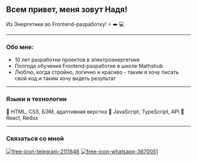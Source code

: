 ## Всем привет, меня зовут Надя!

Из Энергетики во Frontend-разработку! :zap: :arrow_right: :computer:
****

### Обо мне:
* 10 лет разработки проектов в электроэнергетике
* Полгода обучения Frontend-разработке в школе Mathshub
* Люблю, когда стройно, логично и красиво - таким я хочу писать свой код и таким хочу видеть результат
*****



### Языки и технологии
:triangular_flag_on_post: HTML, CSS, БЭМ, адаптивная верстка
:triangular_flag_on_post: JavaScript, TypeScript, API
:triangular_flag_on_post: React, Redux
****



### Связаться со мной
[![free-icon-telegram-2111646](https://github.com/Hope-and-Dream/Hope-and-Dream/assets/149147431/935d14be-9173-4b01-b506-808b413063d9)](https://t.me/hope_and_dreams)
[![free-icon-whatsapp-3670051](https://github.com/Hope-and-Dream/Hope-and-Dream/assets/149147431/7c7520ef-606c-4434-a4f4-936b629cb97d)](https://wa.me/79537610402)






